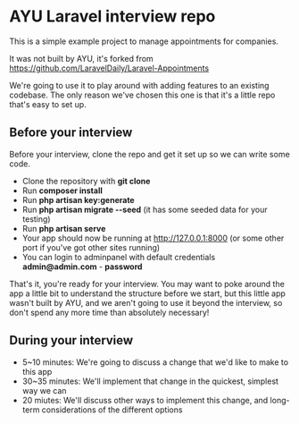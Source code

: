 # AYU Laravel interview repo

This is a simple example project to manage appointments for companies.

It was not built by AYU, it's forked from https://github.com/LaravelDaily/Laravel-Appointments

We're going to use it to play around with adding features to an existing codebase. The only reason we've chosen this one is that it's a little repo that's easy to set up.

## Before your interview

Before your interview, clone the repo and get it set up so we can write some code.

-   Clone the repository with **git clone**
-   Run **composer install**
-   Run **php artisan key:generate**
-   Run **php artisan migrate --seed** (it has some seeded data for your testing)
-   Run **php artisan serve**
-   Your app should now be running at http://127.0.0.1:8000 (or some other port if you've got other sites running)
-   You can login to adminpanel with default credentials __admin@admin.com__ - **password**

That's it, you're ready for your interview. You may want to poke around the app a little bit to understand the structure before we start, but this little app wasn't built by AYU, and we aren't going to use it beyond the interview, so don't spend any more time than absolutely necessary!

## During your interview

-   5~10 minutes: We're going to discuss a change that we'd like to make to this app
-   30~35 minutes: We'll implement that change in the quickest, simplest way we can
-   20 miutes: We'll discuss other ways to implement this change, and long-term considerations of the different options
